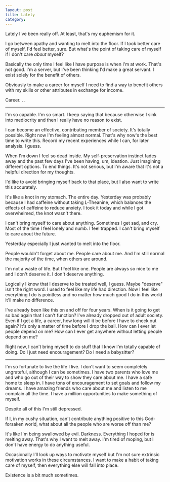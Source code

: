 ```yaml
---
layout: post
title: Lately
category: 
---
```

Lately I've been really off. At least, that's my euphemism for it.

I go between apathy and wanting to melt into the floor. If I took better care of myself, I'd feel better, sure. But what's the point of taking care of myself if I don't care *about* myself?

Basically the only time I feel like I have purpose is when I'm at work. That's not good. I'm a server, but I've been thinking I'd make a great servant. I exist solely for the benefit of others.

Obviously to make a career for myself I need to find a way to benefit others with my skills or other attributes in exchange for income.

Career. . .

---

I'm so capable. I'm so smart. I keep saying that because otherwise I sink into mediocrity and then I really have no reason to exist.

I can become an effective, contributing member of society. It's totally possible. Right now I'm feeling almost normal. That's why now's the best time to write this. Record my recent experiences while I can, for later analysis. I guess.

When I'm down I feel so dead inside. My self-preservation instinct fades away and the past few days I've been having, um, ideation. Just imagining different options. To end things. It's not serious, but I'm aware that it's not a helpful direction for my thoughts.

I'd like to avoid bringing myself back to that place, but I also want to write this accurately.

It's like a knot in my stomach. The entire day. Yesterday was probably because I had caffeine without taking L-Theanine, which balances the effects of caffeine to reduce anxiety. I took it today and while I got overwhelmed, the knot wasn't there.

I can't bring myself to care about anything. Sometimes I get sad, and cry. Most of the time I feel lonely and numb. I feel trapped. I can't bring myself to care about the future. 

Yesterday especially I just wanted to melt into the floor. 

People wouldn't forget about me. People care about me. And I'm still normal the majority of the time, when others are around.

I'm not a waste of life. But I feel like one. People are always so nice to me and I don't deserve it. I don't deserve anything.

Logically I know that I deserve to be treated well, I guess. Maybe "deserve" isn't the right word. I used to feel like my life had direction. Now I feel like everything I do is pointless and no matter how much good I do in this world it'll make no difference. 

I've already been like this on and off for four years. When is it going to get so bad again that I can't function? I've already dropped out of adult society. Even if I get a life, a career, how long will it be before I have to check out again? It's only a matter of time before I drop the ball. How can I ever let people depend on me? How can I ever get anywhere without letting people depend on me?

Right now, I can't bring myself to do stuff that I know I'm totally capable of doing. Do I just need encouragement? Do I need a babysitter? 

---

I'm so fortunate to live the life I live. I don't want to seem completely ungrateful, although I can be sometimes. I have two parents who love me and who go out of their way to show they care about me. I have a safe home to sleep in. I have tons of encouragement to set goals and follow my dreams. I have amazing friends who care about me and listen to me complain all the time. I have a million opportunities to make something of myself.

Despite all of this I'm still depressed.

If I, in my cushy situation, can't contribute anything positive to this God-forsaken world, what about all the people who are worse off than me?

It's like I'm being swallowed by evil. Darkness. Everything I hoped for is melting away. That's why I want to melt away. I'm tired of moping, but I don't have energy to do anything useful. 

Occasionally I'll look up ways to motivate myself but I'm not sure extrinsic motivation works in these circumstances. I want to make a habit of taking care of myself, then everything else will fall into place.

Existence is a bit much sometimes.



